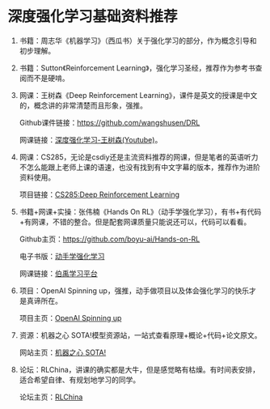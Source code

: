 # 深度强化学习基础资料推荐
1. 书籍：周志华《机器学习》（西瓜书）关于强化学习的部分，作为概念引导和初步理解。

2. 书籍：Sutton《Reinforcement Learning》，强化学习圣经，推荐作为参考书查阅而不是硬啃。

3. 网课：王树森《Deep Reinforcement Learning》，课件是英文的授课是中文的，概念讲的非常清楚而且形象，强推。

    Github课件链接：<https://github.com/wangshusen/DRL>

    网课链接：[深度强化学习-王树森(Youtube)](https://www.youtube.com/watch?v=vmkRMvhCW5c&list=PLvOO0btloRnsiqM72G4Uid0UWljikENlU)。

4. 网课：CS285，无论是csdiy还是主流资料推荐的网课，但是笔者的英语听力不怎么能跟上老师上课的语速，也没有找到有中文字幕的版本，推荐作为进阶资料使用。

    项目链接：[CS285:Deep Reinforcement Learning](http://rail.eecs.berkeley.edu/deeprlcourse/)

5. 书籍+网课+实操：张伟楠《Hands On RL》（动手学强化学习），有书+有代码+有网课，不错的整合。但是配套网课质量只能说还可以，代码可以看看。

    Github主页：<https://github.com/boyu-ai/Hands-on-RL>

    电子书版：[动手学强化学习](https://hrl.boyuai.com/chapter/intro)

    网课链接：[伯禹学习平台](https://www.boyuai.com/elites/course/xVqhU42F5IDky94x/lesson/O1N8hUTUb4HZuchPSedea)

6. 项目：OpenAI Spinning up，强推，动手做项目以及体会强化学习的快乐才是真谛所在。

    项目主页：[OpenAI Spinning up](https://spinningup.openai.com/en/latest/index.html)

7. 资源：机器之心 SOTA!模型资源站，一站式查看原理+概论+代码+论文原文。

    网站主页：[机器之心 SOTA!](https://www.jiqizhixin.com/columns/sotaai)

8. 论坛：RLChina，讲课的确实都是大牛，但是感觉略有枯燥。有时间表安排，适合希望自律、有规划地学习的同学。

    论坛主页：[RLChina](http://rlchina.org/)